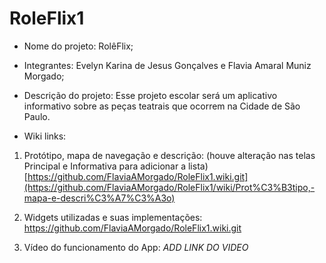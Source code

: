 # RoleFlix1
- Nome do projeto: RolêFlix;
- Integrantes: Evelyn Karina de Jesus Gonçalves e Flavia Amaral Muniz Morgado;
- Descrição do projeto: Esse projeto escolar será um aplicativo informativo sobre as peças teatrais que ocorrem na Cidade de São Paulo. 


- Wiki links:
1. Protótipo, mapa de navegação e descrição: (houve alteração nas telas Principal e Informativa para adicionar a lista)
[https://github.com/FlaviaAMorgado/RoleFlix1.wiki.git](https://github.com/FlaviaAMorgado/RoleFlix1/wiki/Prot%C3%B3tipo,-mapa-e-descri%C3%A7%C3%A3o)
2.  Widgets utilizadas e suas implementações: 
[https://github.com/FlaviaAMorgado/RoleFlix1.wiki.git
](https://github.com/FlaviaAMorgado/RoleFlix1/wiki/Widgets-e-principais-parametros)

3. Vídeo do funcionamento do App: *ADD LINK DO VIDEO*
